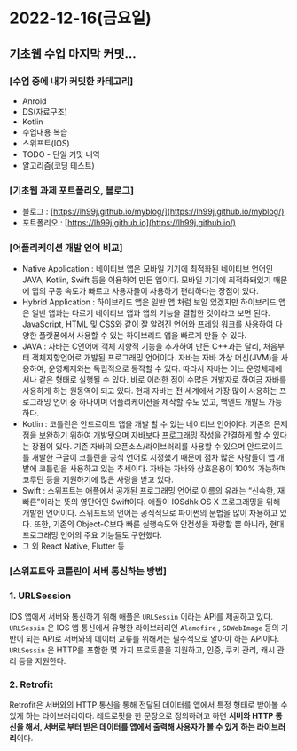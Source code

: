 # 2022-12-16(금요일)

## 기초웹 수업 마지막 커밋…

### [수업 중에 내가 커밋한 카테고리]

- Anroid
- DS(자료구조)
- Kotlin
- 수업내용 복습
- 스위프트(IOS)
- TODO - 단일 커밋 내역
- 알고리즘(코딩 테스트)

### [기초웹 과제 포트폴리오, 블로그]

- 블로그 : [https://lh99j.github.io/myblog/](https://lh99j.github.io/myblog/)
- 포트폴리오 : [https://lh99j.github.io](https://lh99j.github.io/)

### [어플리케이션 개발 언어 비교]

- Native Application : 네이티브 앱은 모바일 기기에 최적화된 네이티브 언어인 JAVA, Kotlin, Swift 등을 이용하여 만든 앱이다. 모바일 기기에 최적화돼있기 때문에 앱의 구동 속도가 빠르고 사용자들이 사용하기 편리하다는 장점이 있다.
- Hybrid Application : 하이브리드 앱은 일반 앱 처럼 보일 있겠지만 하이브리드 앱은 일반 앱과는 다르기 네이티브 앱과 앱의 기능을 결합한 것이라고 보면 된다. JavaScript, HTML 및 CSS와 같이 잘 알려진 언어와 프레임 워크를 사용하여 다양한 플랫폼에서 사용할 수 있는 하이브리드 앱을 빠르게 만들 수 있다.
- JAVA : 자바는 C언어에 객체 지향적 기능을 추가하여 만든 C++과는 달리, 처음부터 객체지향언어로 개발된 프로그래밍 언어이다. 자바는 자바 가상 머신(JVM)을 사용하여, 운영체제와는 독립적으로 동작할 수 있다. 따라서 자바는 어느 운영체제에서나 같은 형태로 실행될 수 있다. 바로 이러한 점이 수많은 개발자로 하여금 자바를 사용하게 하는 원동역이 되고 있다. 현재 자바는 전 세계에서 가장 많이 사용하는 프로그래밍 언어 중 하나이며 어플리케이션을 제작할 수도 있고, 백엔드 개발도 가능하다.
- Kotlin : 코틀린은 안드로이드 앱을 개발 할 수 있는 네이티브 언어이다. 기존의 문제점을 보완하기 위하여 개발됏으며 자바보다 프로그래밍 작성을 간결하게 할 수 있다는 장점이 있다. 기존 자바의 오픈소스/라이브러리를 사용할 수 있으며 안드로이드를 개발한 구글이 코틀린을 공식 언어로 지정했기 때문에 점차 많은 사람들이 앱 개발에 코틀린을 사용하고 있는 추세이다. 자바는 자바와 상호운용이 100% 가능하며 코루틴 등을 지원하기에 많은 사랑을 받고 있다.
- Swift : 스위프트는 애플에서 공개된 프로그래밍 언어로 이름의 유래는 “신속한, 재빠른”이라는 뜻의 영단어인 Swift이다. 애플이 IOSdhk OS X 프로그래밍을 위해 개발한 언어이다. 스위프트의 언어는 공식적으로 파이썬의 문법을 많이 차용하고 있다. 또한, 기존의 Object-C보다 빠른 실행속도와 안전성을 자랑할 뿐 아니라, 현대 프로그래밍 언어의 주요 기능들도 구현했다.
- 그 외 React Native, Flutter 등

### [스위프트와 코틀린이 서버 통신하는 방법]

### 1. URLSession

IOS 앱에서 서버와 통신하기 위해 애플은 `URLSessin` 이라는 API를 제공하고 있다. `URLSessin` 은 IOS 앱 통신에서 유명한 라이브러리인 `Alamofire` , `SDWebImage` 등의 기반이 되는 API로 서버와의 데이터 교류를 위해서는 필수적으로 알아야 하는 API이다.  `URLSessin` 은 HTTP를 포함한 몇 가지 프로토콜을 지원하고, 인증, 쿠키 관리, 캐시 관리 등을 지원한다.

### 2. Retrofit

Retrofit은 서버와의 HTTP 통신을 통해 전달된 데이터를 앱에서 특정 형태로 받아볼 수 있게 하는 라이브러리이다. 레트로핏을 한 문장으로 정의하려고 하면 **서버와 HTTP 통신을 해서, 서버로 부터 받은 데이터를 앱에서 출력해 사용자가 볼 수 있게 하는 라이브러리**이다.